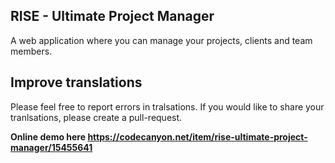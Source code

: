 RISE - Ultimate Project Manager
--------------
A web application where you can manage your projects, clients and team members.

Improve translations
--------------
Please feel free to report errors in tralsations. 
If you would like to share your tranlsations, please create a pull-request.

**Online demo here https://codecanyon.net/item/rise-ultimate-project-manager/15455641**
